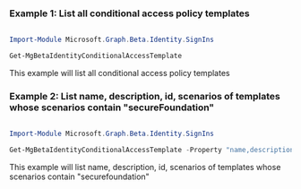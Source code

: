 ### Example 1: List all conditional access policy templates

```powershell

Import-Module Microsoft.Graph.Beta.Identity.SignIns

Get-MgBetaIdentityConditionalAccessTemplate

```
This example will list all conditional access policy templates

### Example 2: List name, description, id, scenarios of templates whose scenarios contain "secureFoundation"

```powershell

Import-Module Microsoft.Graph.Beta.Identity.SignIns

Get-MgBetaIdentityConditionalAccessTemplate -Property "name,description,id,scenarios" -Filter "scenarios has 'secureFoundation'" 

```
This example will list name, description, id, scenarios of templates whose scenarios contain "securefoundation"


